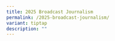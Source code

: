 ```yaml
---
title: 2025 Broadcast Journalism
permalink: /2025-broadcast-journalism/
variant: tiptap
description: ""
---
```

